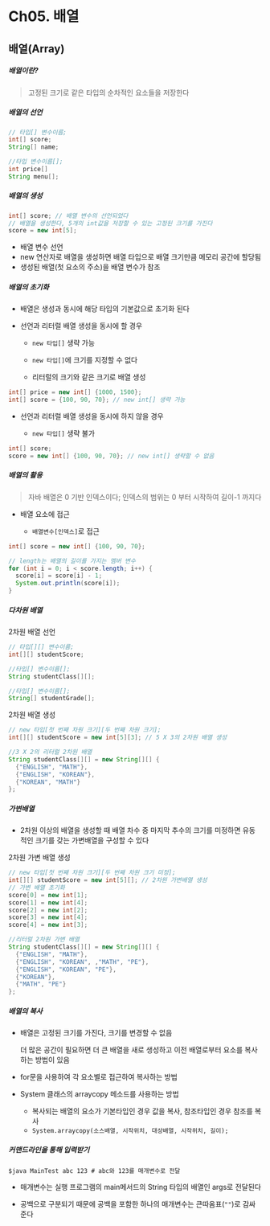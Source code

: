 Ch05. 배열
===
## 배열(Array)

##### 배열이란?
> 고정된 크기로 같은 타입의 순차적인 요소들을 저장한다

##### 배열의 선언

```java
// 타입[] 변수이름;
int[] score;
String[] name;

//타입 변수이름[];
int price[]
String menu[];
```

##### 배열의 생성

```java
int[] score; // 배열 변수의 선언되었다
// 배열을 생성한다, 5개의 int값을 저장할 수 있는 고정된 크기를 가진다
score = new int[5];
```

- 배열 변수 선언
- new 연산자로 배열을 생성하면 배열 타입으로 배열 크기만큼 메모리 공간에 할당됨
- 생성된 배열(첫 요소의 주소)을 배열 변수가 참조

##### 배열의 초기화

- 배열은 생성과 동시에 해당 타입의 기본값으로 초기화 된다

- 선언과 리터럴 배열 생성을 동시에 할 경우

  - `new 타입[]` 생략 가능

  - `new 타입[]`에 크기를 지정할 수 없다

  - 리터럴의 크기와 같은 크기로 배열 생성

```java
int[] price = new int[] {1000, 1500};
int[] score = {100, 90, 70}; // new int[] 생략 가능
```

- 선언과 리터럴 배열 생성을 동시에 하지 않을 경우

  - `new 타입[]` 생략 불가

```java
int[] score;
score = new int[] {100, 90, 70}; // new int[] 생략할 수 없음
```

##### 배열의 활용

> 자바 배열은 0 기반 인덱스이다; 인덱스의 범위는 0 부터 시작하여 길이-1 까지다

- 배열 요소에 접근

  - `배열변수[인덱스]`로 접근

```java
int[] score = new int[] {100, 90, 70};

// length는 배열의 길이를 가지는 멤버 변수
for (int i = 0; i < score.length; i++) {
  score[i] = score[i] - 1;
  System.out.println(score[i]);
}
```

##### 다차원 배열

2차원 배열 선언

```java
// 타입[][] 변수이름;
int[][] studentScore;

//타입[] 변수이름[];
String studentClass[][];

//타입[] 변수이름[];
String[] studentGrade[];
```

2차원 배열 생성

```java
// new 타입[첫 번째 차원 크기][두 번째 차원 크기];
int[][] studentScore = new int[5][3]; // 5 X 3의 2차원 배열 생성

//3 X 2의 리터럴 2차원 배열
String studentClass[][] = new String[][] {
  {"ENGLISH", "MATH"},
  {"ENGLISH", "KOREAN"},
  {"KOREAN", "MATH"}
};
```

##### 가변배열

- 2차원 이상의 배열을 생성할 때 배열 차수 중 마지막 추수의 크기를 미정하면 유동적인 크기를 갖는 가변배열을 구성할 수 있다

2차원 가변 배열 생성
```java
// new 타입[첫 번째 차원 크기][두 번째 차원 크기 미정];
int[][] studentScore = new int[5][]; // 2차원 가변배열 생성
// 가변 배열 초기화
score[0] = new int[1];
score[1] = new int[4];
score[2] = new int[2];
score[3] = new int[4];
score[4] = new int[3];

//리터럴 2차원 가변 배열
String studentClass[][] = new String[][] {
  {"ENGLISH", "MATH"},
  {"ENGLISH", "KOREAN", ,"MATH", "PE"},
  {"ENGLISH", "KOREAN", "PE"},
  {"KOREAN"},
  {"MATH", "PE"}
};
```

##### 배열의 복사

- 배열은 고정된 크기를 가진다, 크기를 변경할 수 없음

  더 많은 공간이 필요하면 더 큰 배열을 새로 생성하고 이전 배열로부터 요소를 복사하는 방법이 있음

- for문을 사용하여 각 요소별로 접근하여 복사하는 방법

- System 클래스의 arraycopy 메소드를 사용하는 방법

  - 복사되는 배열의 요소가 기본타입인 경우 값을 복사, 참조타입인 경우 참조를 복사
  - `System.arraycopy(소스배열, 시작위치, 대상배열, 시작위치, 길이);`

##### 커맨드라인을 통해 입력받기

```shell
$java MainTest abc 123 # abc와 123를 매개변수로 전달
```

- 매개변수는 실행 프로그램의 main메서드의 String 타입의 배열인 args로 전달된다

- 공백으로 구분되기 때문에 공백을 포함한 하나의 매개변수는 큰따옴표(`""`)로 감싸준다
